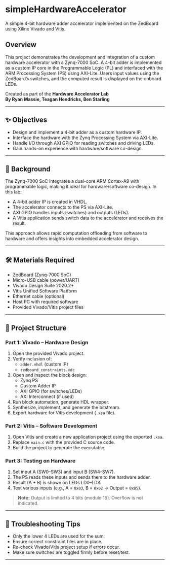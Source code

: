 # simpleHardwareAccelerator

A simple 4-bit hardware adder accelerator implemented on the ZedBoard using Xilinx Vivado and Vitis.

## Overview

This project demonstrates the development and integration of a custom hardware accelerator with a Zynq-7000 SoC. A 4-bit adder is implemented as a custom IP core in the Programmable Logic (PL) and interfaced with the ARM Processing System (PS) using AXI-Lite. Users input values using the ZedBoard’s switches, and the computed result is displayed on the onboard LEDs.

Created as part of the **Hardware Accelerator Lab**  
**By Ryan Massie, Teagan Hendricks, Ben Starling**

---

## ✨ Objectives

- Design and implement a 4-bit adder as a custom hardware IP.
- Interface the hardware with the Zynq Processing System via AXI-Lite.
- Handle I/O through AXI GPIO for reading switches and driving LEDs.
- Gain hands-on experience with hardware/software co-design.

---

## 🧠 Background

The Zynq-7000 SoC integrates a dual-core ARM Cortex-A9 with programmable logic, making it ideal for hardware/software co-design. In this lab:

- A 4-bit adder IP is created in VHDL.
- The accelerator connects to the PS via AXI-Lite.
- AXI GPIO handles inputs (switches) and outputs (LEDs).
- A Vitis application sends switch data to the accelerator and receives the result.

This approach allows rapid computation offloading from software to hardware and offers insights into embedded accelerator design.

---

## 🛠️ Materials Required

- ZedBoard (Zynq-7000 SoC)
- Micro-USB cable (power/UART)
- Vivado Design Suite 2020.2+
- Vitis Unified Software Platform
- Ethernet cable (optional)
- Host PC with required software
- Provided Vivado/Vitis project files

---

## 🧱 Project Structure

### Part 1: Vivado – Hardware Design

1. Open the provided Vivado project.
2. Verify inclusion of:
   - `adder.vhdl` (custom IP)
   - `zedboard_constraints.xdc`
3. Open and inspect the block design:
   - Zynq PS
   - Custom Adder IP
   - AXI GPIO (for switches/LEDs)
   - AXI Interconnect (if used)
4. Run block automation, generate HDL wrapper.
5. Synthesize, implement, and generate the bitstream.
6. Export hardware for Vitis development (`.xsa` file).

### Part 2: Vitis – Software Development

1. Open Vitis and create a new application project using the exported `.xsa`.
2. Replace `main.c` with the provided C source code.
3. Build the project to generate the executable.

### Part 3: Testing on Hardware

1. Set input A (SW0–SW3) and input B (SW4–SW7).
2. The PS reads these inputs and sends them to the hardware adder.
3. Result (A + B) is shown on LEDs LD0–LD3.
4. Test various inputs (e.g., A = `0x03`, B = `0x02` → Output = `0x05`).

> **Note:** Output is limited to 4 bits (modulo 16). Overflow is not indicated.

---

## 🧰 Troubleshooting Tips

- Only the lower 4 LEDs are used for the sum.
- Ensure correct constraint files are in place.
- Re-check Vivado/Vitis project setup if errors occur.
- Make sure switches are toggled firmly before reset/test.

---
